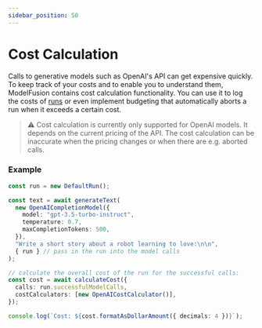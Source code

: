 ```yaml
---
sidebar_position: 50
---
```


# Cost Calculation

Calls to generative models such as OpenAI's API can get expensive quickly. To keep track of your costs and to enable you to understand them, ModelFusion contains cost calculation functionality. You can use it to log the costs of [runs](/guide/util/run) or even implement budgeting that automatically aborts a run when it exceeds a certain cost.

> ⚠️ Cost calculation is currently only supported for OpenAI models. It depends on the current pricing of the API. The cost calculation can be inaccurate when the pricing changes or when there are e.g. aborted calls.

### Example

```ts
const run = new DefaultRun();

const text = await generateText(
  new OpenAICompletionModel({
    model: "gpt-3.5-turbo-instruct",
    temperature: 0.7,
    maxCompletionTokens: 500,
  }),
  "Write a short story about a robot learning to love:\n\n",
  { run } // pass in the run into the model calls
);

// calculate the overall cost of the run for the successful calls:
const cost = await calculateCost({
  calls: run.successfulModelCalls,
  costCalculators: [new OpenAICostCalculator()],
});

console.log(`Cost: ${cost.formatAsDollarAmount({ decimals: 4 })}`);
```

